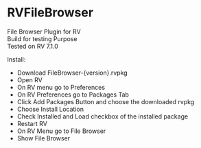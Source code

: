 # RVFileBrowser

File Browser Plugin for RV<br>
Build for testing Purpose<br>
Tested on RV 7.1.0<br>

Install:
- Download FileBrowser-{version}.rvpkg
- Open RV
- On RV menu go to Preferences
- On RV Preferences go to Packages Tab
- Click Add Packages Button and choose the downloaded rvpkg
- Choose Install Location
- Check Installed and Load checkbox of the installed package
- Restart RV
- On RV Menu go to File Browser
- Show File Browser
